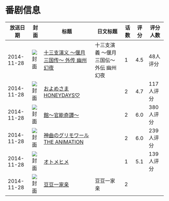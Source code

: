 # 番剧信息

|放送日期|封面|标题|日文标题|话数|评分|评分人数|
|---|---|---|---|---|---|---|
|2014-11-28|![封面](https://lain.bgm.tv/pic/cover/c/76/ab/93258_85hr9.jpg)|[十三支演义 〜偃月三国传〜 外传 幽州幻夜](https://bangumi.tv/subject/93258)|十三支演義 〜偃月三国伝〜 外伝 幽州幻夜|1|4.5|48人评分|
|2014-11-28|![封面](https://bangumi.tv/img/no_icon_subject.png)|[およめさまHONEYDAYS♡](https://bangumi.tv/subject/104343)||2|4.7|117人评分|
|2014-11-28|![封面](https://bangumi.tv/img/no_icon_subject.png)|[館～官能奇譚～](https://bangumi.tv/subject/118950)||2|6.0|380人评分|
|2014-11-28|![封面](https://bangumi.tv/img/no_icon_subject.png)|[神曲のグリモワール THE ANIMATION](https://bangumi.tv/subject/118951)||2|6.0|239人评分|
|2014-11-28|![封面](https://bangumi.tv/img/no_icon_subject.png)|[オトメヒメ](https://bangumi.tv/subject/119155)||1|5.1|139人评分|
|2014-11-28|![封面](https://lain.bgm.tv/pic/cover/c/e0/19/170066_WBv38.jpg)|[豆豆一家亲](https://bangumi.tv/subject/170066)|豆豆一家亲|2|||
